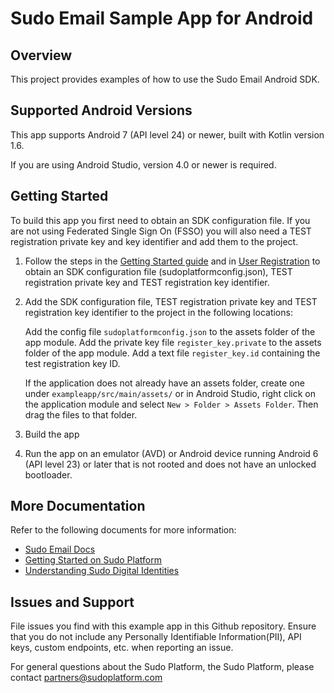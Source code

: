 # Sudo Email Sample App for Android

## Overview

This project provides examples of how to use the Sudo Email Android SDK.

## Supported Android Versions

This app supports Android 7 (API level 24) or newer, built with Kotlin version 1.6.

If you are using Android Studio, version 4.0 or newer is required.

## Getting Started

To build this app you first need to obtain an SDK configuration file. If you are not using Federated Single Sign On (FSSO) you will also need a TEST registration private key and key identifier and add them to the project.

1. Follow the steps in the [Getting Started guide](https://docs.sudoplatform.com/guides/getting-started) and in [User Registration](https://docs.sudoplatform.com/guides/users/registration) to obtain an SDK configuration file (sudoplatformconfig.json), TEST registration private key and TEST registration key identifier.

2. Add the SDK configuration file, TEST registration private key and TEST registration key identifier to the project in the following locations:

   Add the config file `sudoplatformconfig.json` to the assets folder of the app module.
   Add the private key file `register_key.private` to the assets folder of the app module.
   Add a text file `register_key.id` containing the test registration key ID.

   If the application does not already have an assets folder, create one under `exampleapp/src/main/assets/` or in Android Studio, right click on the application module and select `New > Folder > Assets Folder`. Then drag the files to that folder.

3. Build the app

4. Run the app on an emulator (AVD) or Android device running Android 6 (API level 23) or later that is not rooted and does not have an unlocked bootloader. 

## More Documentation

Refer to the following documents for more information:

- [Sudo Email Docs](https://docs.sudoplatform.com/guides/email)
- [Getting Started on Sudo Platform](https://docs.sudoplatform.com/guides/getting-started)
- [Understanding Sudo Digital Identities](https://docs.sudoplatform.com/concepts/sudo-digital-identities)

## Issues and Support

File issues you find with this example app in this Github repository. Ensure that you do not include any Personally Identifiable Information(PII), API keys, custom endpoints, etc. when reporting an issue.

For general questions about the Sudo Platform, the Sudo Platform, please contact [partners@sudoplatform.com](mailto:partners@sudoplatform.com)

